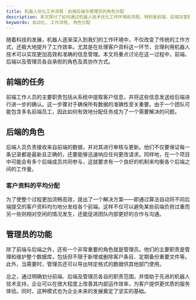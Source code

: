 ```yaml
---
title: 机器人优化工作流程：前端后端与管理员的角色分配
description: 本文探讨了如何通过机器人技术优化工作环境和流程，特别是前端、后端及管理员在处理客户资料时的角色分配，旨在提升整体工作效率。
keywords: 自动化, 工作流程, 角色分配
---
```


随着科技的发展，机器人逐渐深入到我们的工作环境中，不仅改变了传统的工作方式，还极大地提升了工作效率。尤其是在处理客户资料这一环节，合理利用机器人技术可以实现更加高效和准确的信息管理。本文将重点讨论在这一过程中，前端、后端以及管理员各自承担的角色及其协作方式。

## 前端的任务
前端工作人员的主要职责包括从系统中提取客户信息，并将这些信息发送给后端进行进一步的确认。这一步骤对于确保所有数据的准确性至关重要。由于一个团队可能包含多名前端员工，因此如何有效地分配任务成为了一个需要解决的问题。

## 后端的角色
后端人员负责接收来自前端的数据，并对其进行审核与更新。他们不仅要保证每一条记录都是最新且正确的，还要能够迅速响应任何更改请求。同样地，在一个项目中可能会有多个后端成员共同参与，这就要求有一个良好的机制来均衡各个后端之间的工作量。

### 客户资料的平均分配
为了使整个过程更加流畅高效，提出了一个解决方案——即通过算法自动将不同后端提交的客户资料均匀地分发给各个前端。这样不仅可以避免某些前端负担过重而另一些则相对空闲的情况发生，还能促进团队内部更好的合作与沟通。

## 管理员的功能
除了前端与后端之外，还有一个非常重要的角色就是管理员。他们的主要职责是管理和维护整个数据库，包括但不限于新增或删除客户条目、定期备份重要文件等。此外，当需要时，管理员还可以导出特定格式的数据供其他部门使用。

总之，通过明确划分前端、后端及管理员各自的职责范围，并借助于先进的机器人技术支持，企业可以在很大程度上改善其内部运作效率，为客户提供更优质的服务体验。同时，这种模式也为企业未来的发展奠定了坚实的基础。